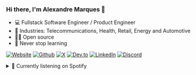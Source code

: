 ### Hi there, I'm Alexandre Marques 👋

- 💻 Fullstack Software Engineer / Product Engineer
- 🔭 Industries: Telecommunications, Health, Retail, Energy and Automotive
- 🧑‍💻 Open source
- 🌱 Never stop learning

[![Website][website-shield]][author-website]
[![Github][github-shield]][author-github]
[![X][x-shield]][author-x]
[![Dev.to][devdotto-shield]][author-devdotto]
[![LinkedIn][linkedin-shield]][author-linkedin]
[![Discord][discord-shield]][author-discord]

<details>
  <summary>🎵 Currently listening on Spotify</summary> 
  <img alt="playing now" src="https://spotify-now-playing-svg.vercel.app/api" width="460" height="60">
</details>

[website-shield]: https://img.shields.io/badge/website-488e70?style=for-the-badge&logo=About.me&logoColor=white
[github-shield]: https://img.shields.io/badge/GitHub-100000?style=for-the-badge&logo=github&logoColor=white
[linkedin-shield]: https://img.shields.io/badge/LinkedIn-0077B5?style=for-the-badge&logo=linkedin&logoColor=white
[x-shield]: https://img.shields.io/badge/X-000?style=for-the-badge&logo=x
[devdotto-shield]: https://img.shields.io/badge/dev.to-0A0A0A?style=for-the-badge&logo=devdotto&logoColor=white
[discord-shield]:  https://img.shields.io/badge/eyetech-grey?style=for-the-badge&logo=discord

[author-linkedin]:https://www.linkedin.com/in/alexandre-marques-ba87a877
[author-github]:https://github.com/alexmarqs
[author-x]: https://twitter.com/alexlmarques
[author-devdotto]: https://dev.to/alexmarqs
[author-website]: https://alexandremarques.io
[author-discord]: https://discord.com
